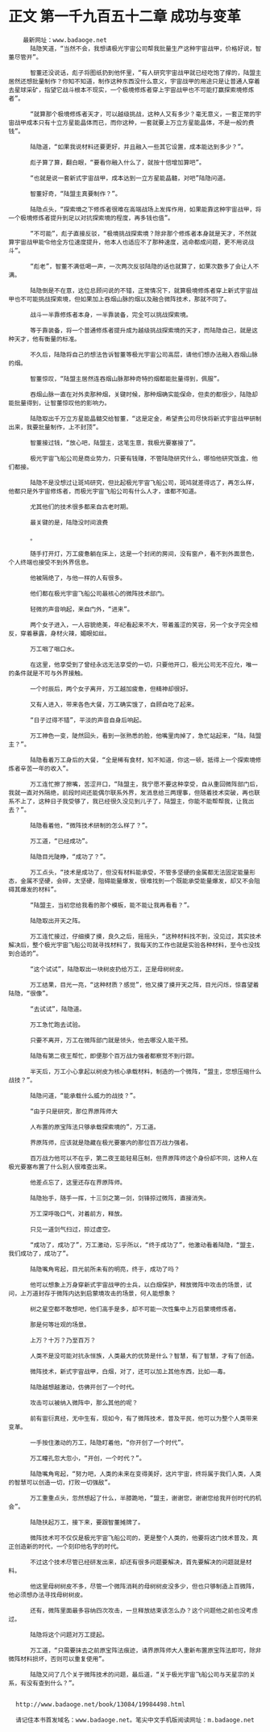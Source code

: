 # 正文 第一千九百五十二章 成功与变革
        最新网址：www.badaoge.net
          陆隐笑道，“当然不会，我想请极光宇宙公司帮我批量生产这种宇宙战甲，价格好说，智董尽管开”。
      
          智董还没说话，彪子将图纸扔到他怀里，“有人研究宇宙战甲就已经吃饱了撑的，陆盟主居然还想批量制作？你知不知道，制作这种东西没什么意义，宇宙战甲的用途只是让普通人穿着去星球采矿，指望它战斗根本不现实，一个极境修炼者穿上宇宙战甲也不可能打赢探索境修炼者”。
      
          “就算那个极境修炼者天才，可以越级挑战，这种人又有多少？毫无意义，一套正常的宇宙战甲成本只有十立方星能晶体而已，而你这种，一套就要上万立方星能晶体，不是一般的费钱”。
      
          陆隐道，“如果我说材料还要更好，并且融入一些其它设置，成本能达到多少？”。
      
          彪子算了算，翻白眼，“要看你融入什么了，就按十倍增加算吧”。
      
          “也就是说一套新式宇宙战甲，成本达到一立方星能晶髓，对吧”陆隐问道。
      
          智董好奇，“陆盟主真要制作？”。
      
          陆隐点头，“探索境之下修炼者很难在高端战场上发挥作用，如果能靠这种宇宙战甲，将一个极境修炼者提升到足以对抗探索境的程度，再多钱也值”。
      
          “不可能”，彪子直接反驳，“极境挑战探索境？除非那个修炼者本身就是天才，不然就算宇宙战甲能令他全方位速度提升，他本人也适应不了那种速度，逃命都成问题，更不用说战斗”。
      
          “彪老”，智董不满低喝一声，一次两次反驳陆隐的话也就算了，如果次数多了会让人不满。
      
          陆隐倒是不在意，这位总顾问说的不错，正常情况下，就算极境修炼者穿上新式宇宙战甲也不可能挑战探索境，但如果加上吞烟山脉的烟以及融合微阵技术，那就不同了。
      
          战斗一半靠修炼者本身，一半靠装备，完全可以挑战探索境。
      
          等于靠装备，将一个普通修炼者提升成为越级挑战探索境的天才，而陆隐自己，就是这种天才，他有衡量的标准。
      
          不久后，陆隐将自己的想法告诉智董等极光宇宙公司高层，请他们想办法融入吞烟山脉的烟。
      
          智董惊叹，“陆盟主居然连吞烟山脉那种奇特的烟都能批量得到，佩服”。
      
          吞烟山脉一直在对外卖那种烟，关键时候，那种烟确实能保命，但卖的都很少，陆隐却能批量得到，让智董惊叹他的影响力。
      
          陆隐取出千万立方星能晶髓交给智董，“这是定金，希望贵公司尽快将新式宇宙战甲研制出来，我要批量制作，上不封顶”。
      
          智董接过钱，“放心吧，陆盟主，这笔生意，我极光要塞接了”。
      
          极光宇宙飞船公司是商业势力，只要有钱赚，不管陆隐研究什么，哪怕他研究饭盒，他们都接。
      
          陆隐不是没想过让斑鸠研究，但比起极光宇宙飞船公司，斑鸠就差得远了，再怎么样，他都只是外宇宙修炼者，而极光宇宙飞船公司有什么人才，谁都不知道。
      
          尤其他们的技术很多都来自古老时期。
      
          最关键的是，陆隐没时间浪费
      
          。
      
          随手打开灯，万工疲惫躺在床上，这是一个封闭的房间，没有窗户，看不到外面景色，个人终端也接受不到外界信息。
      
          他被隔绝了，与他一样的人有很多。
      
          他们都在极光宇宙飞船公司最核心的微阵技术部门。
      
          轻微的声音响起，来自门外，“进来”。
      
          两个女子进入，一人容貌绝美，年纪看起来不大，带着羞涩的笑容，另一个女子完全相反，穿着暴露，身材火辣，媚眼如丝。
      
          万工咽了咽口水。
      
          在这里，他享受到了曾经永远无法享受的一切，只要他开口，极光公司无不应允，唯一的条件就是不可与外界接触。
      
          一个时辰后，两个女子离开，万工越加疲惫，但精神却很好。
      
          又有人进入，带来各色大餐，万工确实饿了，自顾自吃了起来。
      
          “日子过得不错”，平淡的声音自身后响起。
      
          万工神色一变，陡然回头，看到一张熟悉的脸，他嘴里肉掉了，急忙站起来，“陆，陆盟主？”。
      
          陆隐看着万工身后的大餐，“全是稀有食材，知不知道，你这一顿，抵得上一个探索境修炼者辛苦一年的收入”。
      
          万工连忙擦了擦嘴，苦涩开口，“陆盟主，我宁愿不要这种享受，自从重回微阵部门后，我就一直对外隔绝，前段时间还能偶尔联系外界，发消息给三两理事，但随着技术突破，再也联系不上了，这种日子我受够了，我已经很久没见到儿子了，陆盟主，你能不能帮帮我，让我出去？”。
      
          陆隐看着他，“微阵技术研制的怎么样了？”。
      
          万工道，“已经成功”。
      
          陆隐目光陡睁，“成功了？”。
      
          万工点头，“技术是成功了，但没有材料能承受，不管多坚硬的金属都无法固定能量形态，金属不坚硬，会碎，太坚硬，阻碍能量爆发，很难找到一个既能承受能量爆发，却又不会阻碍其爆发的材料”。
      
          “陆盟主，当初您给我看的那个模板，能不能让我再看看？”。
      
          陆隐取出开天之阵。
      
          万工连忙接过，仔细摸了摸，良久之后，摇摇头，“这种材料找不到，没见过，其实技术解决后，整个极光宇宙飞船公司就寻找材料了，我每天的工作也就是实验各种材料，至今也没找到合适的”。
      
          “这个试试”，陆隐取出一块树皮扔给万工，正是母树树皮。
      
          万工结果，目光一亮，“这种材质？感觉”，他又摸了摸开天之阵，目光闪烁，惊喜望着陆隐，“很像”。
      
          “去试试”，陆隐道。
      
          万工急忙跑去试验。
      
          只要不离开，万工在微阵部门就是领头，他去哪没人能干预。
      
          陆隐有第二夜王帮忙，即便那个百万战力强者都察觉不到行踪。
      
          半天后，万工小心拿起以树皮为核心承载材料，制造的一个微阵，“盟主，您想压缩什么战技？”。
      
          陆隐问道，“能承载什么威力的战技？”。
      
          “由于只是研究，那位界原阵师大
      
          人布置的原宝阵法只够承载探索境的”，万工道。
      
          界原阵师，应该就是隐藏在极光要塞内的那位百万战力强者。
      
          百万战力他可以不在乎，第二夜王能轻易压制，但界原阵师这个身份却不同，这种人在极光要塞布置了什么别人很难查出来。
      
          他差点忘了，这里还存在界原阵师。
      
          陆隐抬手，随手一挥，十三剑之第一剑，剑锋掠过微阵，直接消失。
      
          万工深呼吸口气，对着前方，释放。
      
          只见一道剑气扫过，掠过虚空。
      
          “成功了，成功了”，万工激动，忘乎所以，“终于成功了”，他激动看着陆隐，“盟主，我们成功了，成功了”。
      
          陆隐嘴角弯起，目光前所未有的明亮，终于，成功了吗？
      
          他可以想象上万身穿新式宇宙战甲的士兵，以白烟保护，释放微阵中攻击的场景，试问，上万道封存于微阵内达到启蒙境攻击的场景，何人能想象？
      
          树之星空都不敢想吧，他们高手是多，却不可能一次性集中上万启蒙境修炼者。
      
          那是何等壮观的场景。
      
          上万？十万？乃至百万？
      
          人类不是没可能对抗永恒族，人类最大的优势是什么？智慧，有了智慧，才有了创造。
      
          微阵技术，新式宇宙战甲，白烟，对了，还可以加上其他东西，比如——毒。
      
          陆隐越想越激动，仿佛开创了一个时代。
      
          攻击可以被纳入微阵中，那么其他的呢？
      
          前有宙衍真经，无中生有，现如今，有了微阵技术，普及平民，他可以为整个人类带来变革。
      
          一手按住激动的万工，陆隐盯着他，“你开创了一个时代”。
      
          万工瞳孔忽大忽小，“开创，一个时代？”。
      
          陆隐嘴角弯起，“努力吧，人类的未来在变得美好，这片宇宙，终将属于我们人类，人类的智慧可以创造一切，打败一切强敌”。
      
          万工重重点头，忽然想起了什么，半膝跪地，“盟主，谢谢您，谢谢您给我开创时代的机会”。
      
          陆隐扶起万工，接下来，要跟智董摊牌了。
      
          微阵技术可不仅仅是极光宇宙飞船公司的，更是整个人类的，他要将这门技术普及，真正创造新的时代，一个刻印他名字的时代。
      
          不过这个技术尽管已经研发出来，却还有很多问题要解决，首先要解决的问题就是材料。
      
          他这里母树树皮不多，尽管一个微阵消耗的母树树皮没多少，但也只够制造上百微阵，他必须想办法寻找母树树皮。
      
          还有，微阵里面最多容纳四次攻击，一旦释放结束该怎么办？这个问题他之前也没考虑过。
      
          陆隐将这个问题对万工提起。
      
          万工道，“只需要抹去之前原宝阵法痕迹，请界原阵师大人重新布置原宝阵法即可，除非微阵材料损坏，否则可以重复使用”。
      
          陆隐又问了几个关于微阵技术的问题，最后道，“关于极光宇宙飞船公司与天星宗的关系，有没有查到什么？”。
      
      
      http://www.badaoge.net/book/13084/19984498.html
      
      请记住本书首发域名：www.badaoge.net。笔尖中文手机版阅读网址：m.badaoge.net
